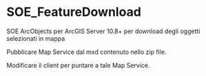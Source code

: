 # SOE_FeatureDownload

SOE ArcObjects per ArcGIS Server 10.8+ per download degli oggetti selezionati in mappa

Pubblicare Map Service dal mxd contenuto nello zip file.

Modificare il client per puntare a tale Map Service. 
